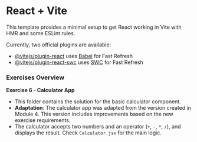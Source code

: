 # React + Vite

This template provides a minimal setup to get React working in Vite with HMR and some ESLint rules.

Currently, two official plugins are available:

- [@vitejs/plugin-react](https://github.com/vitejs/vite-plugin-react/blob/main/packages/plugin-react/README.md) uses [Babel](https://babeljs.io/) for Fast Refresh
- [@vitejs/plugin-react-swc](https://github.com/vitejs/vite-plugin-react-swc) uses [SWC](https://swc.rs/) for Fast Refresh

### Exercises Overview

**Exercise 6 - Calculator App**  
   - This folder contains the solution for the basic calculator component.  
   - **Adaptation**: The calculator app was adapted from the version created in Module 4. This version includes improvements based on the new exercise requirements.
   - The calculator accepts two numbers and an operator (`+`, `-`, `*`, `/`), and displays the result. Check `Calculator.jsx` for the main logic.
